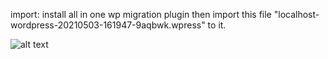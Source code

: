 import:
install all in one wp migration plugin then import this file "localhost-wordpress-20210503-161947-9aqbwk.wpress" to it.

 ![alt text](https://i.imgur.com/4cu8E90.png)
